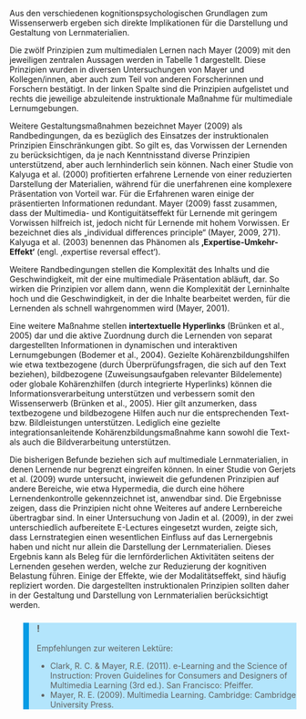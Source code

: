 <!-- filename: 04_Instruktionale_Prinzipien_zum_multimedialen_Lernen.md -->
<!-- title: Instruktionale Prinzipien zum multimedialen Lernen -->

Aus den verschiedenen kognitionspsychologischen Grundlagen zum Wissenserwerb ergeben sich direkte Implikationen für die Darstellung und Gestaltung von Lernmaterialien.

Die zwölf Prinzipien zum multimedialen Lernen nach Mayer (2009) mit den jeweiligen zentralen Aussagen werden in Tabelle 1 dargestellt. Diese Prinzipien wurden in diversen Untersuchungen von Mayer und Kollegen/innen, aber auch zum Teil von anderen Forscherinnen und Forschern bestätigt. In der linken Spalte sind die Prinzipien aufgelistet und rechts die jeweilige abzuleitende instruktionale Maßnahme für multimediale Lernumgebungen.

Weitere Gestaltungsmaßnahmen bezeichnet Mayer (2009) als Randbedingungen, da es bezüglich des Einsatzes der instruktionalen Prinzipien Einschränkungen gibt. So gilt es, das Vorwissen der Lernenden zu berücksichtigen, da je nach Kenntnisstand diverse Prinzipien unterstützend, aber auch lernhinderlich sein können. Nach einer Studie von Kalyuga et al. (2000) profitierten erfahrene Lernende von einer reduzierten Darstellung der Materialien, während für die unerfahrenen eine komplexere Präsentation von Vorteil war. Für die Erfahrenen waren einige der präsentierten Informationen redundant. Mayer (2009) fasst zusammen, dass der Multimedia- und Kontiguitätseffekt für Lernende mit geringem Vorwissen hilfreich ist, jedoch nicht für Lernende mit hohem Vorwissen. Er bezeichnet dies als „individual differences principle“ (Mayer, 2009, 271). Kalyuga et al. (2003) benennen das Phänomen als **‚Expertise-Umkehr-Effekt‘** (engl. ‚expertise reversal effect‘).

Weitere Randbedingungen stellen die Komplexität des Inhalts und die Geschwindigkeit, mit der eine multimediale Präsentation abläuft, dar. So wirken die Prinzipien vor allem dann, wenn die Komplexität der Lerninhalte hoch und die Geschwindigkeit, in der die Inhalte bearbeitet werden, für die Lernenden als schnell wahrgenommen wird (Mayer, 2001).

Eine weitere Maßnahme stellen **intertextuelle Hyperlinks** (Brünken et al., 2005) dar und die aktive Zuordnung durch die Lernenden von separat dargestellten Informationen in dynamischen und interaktiven Lernumgebungen (Bodemer et al., 2004). Gezielte Kohärenzbildungshilfen wie etwa textbezogene (durch Überprüfungsfragen, die sich auf den Text beziehen), bildbezogene (Zuweisungsaufgaben relevanter Bildelemente) oder globale Kohärenzhilfen (durch integrierte Hyperlinks) können die Informationsverarbeitung unterstützen und verbessern somit den Wissenserwerb (Brünken et al., 2005). Hier gilt anzumerken, dass textbezogene und bildbezogene Hilfen auch nur die entsprechenden Text- bzw. Bildleistungen unterstützen. Lediglich eine gezielte integrationsanleitende Kohärenzbildungsmaßnahme kann sowohl die Text- als auch die Bildverarbeitung unterstützen.

Die bisherigen Befunde beziehen sich auf multimediale Lernmaterialien, in denen Lernende nur begrenzt eingreifen können. In einer Studie von Gerjets et al. (2009) wurde untersucht, inwieweit die gefundenen Prinzipien auf andere Bereiche, wie etwa Hypermedia, die durch eine höhere Lernendenkontrolle gekennzeichnet ist, anwendbar sind. Die Ergebnisse zeigen, dass die Prinzipien nicht ohne Weiteres auf andere Lernbereiche übertragbar sind. In einer Untersuchung von Jadin et al. (2009), in der zwei unterschiedlich aufbereitete E-Lectures eingesetzt wurden, zeigte sich, dass Lernstrategien einen wesentlichen Einfluss auf das Lernergebnis haben und nicht nur allein die Darstellung der Lernmaterialien. Dieses Ergebnis kann als Beleg für die lernförderlichen Aktivitäten seitens der Lernenden gesehen werden, welche zur Reduzierung der kognitiven Belastung führen. Einige der Effekte, wie der Modalitätseffekt, sind häufig repliziert worden. Die dargestellten instruktionalen Prinzipien sollten daher in der Gestaltung und Darstellung von Lernmaterialien berücksichtigt werden.

<blockquote style="background: #B3E5FC; border-left: 10px solid #039BE5">

### !

Empfehlungen zur weiteren Lektüre:

- Clark, R. C. & Mayer, R.E. (2011). e-Learning and the Science of Instruction: Proven Guidelines for Consumers and Designers of Multimedia Learning (3rd ed.). San Francisco: Pfeiffer.
- Mayer, R. E. (2009). Multimedia Learning. Cambridge: Cambridge University Press.

</blockquote>
